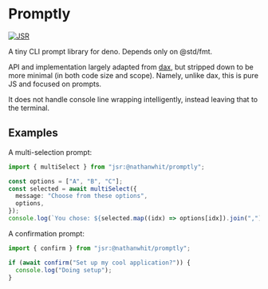 # Promptly

[![JSR](https://jsr.io/badges/@nathanwhit/promptly)](https://jsr.io/@nathanwhit/promptly)

A tiny CLI prompt library for deno. Depends only on @std/fmt.

API and implementation largely adapted from
[dax](https://github.com/dsherret/dax), but stripped down to be more minimal (in
both code size and scope). Namely, unlike dax, this is pure JS and focused on
prompts.

It does not handle console line wrapping intelligently, instead leaving that to
the terminal.

## Examples

A multi-selection prompt:

```ts
import { multiSelect } from "jsr:@nathanwhit/promptly";

const options = ["A", "B", "C"];
const selected = await multiSelect({
  message: "Choose from these options",
  options,
});
console.log(`You chose: ${selected.map((idx) => options[idx]).join(",")}`);
```

A confirmation prompt:

```ts
import { confirm } from "jsr:@nathanwhit/promptly";

if (await confirm("Set up my cool application?")) {
  console.log("Doing setup");
}
```
